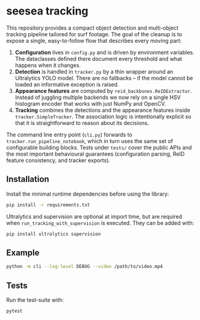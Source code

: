 # seesea tracking

This repository provides a compact object detection and multi-object tracking
pipeline tailored for surf footage.  The goal of the cleanup is to expose a
single, easy-to-follow flow that describes every moving part:

1. **Configuration** lives in `config.py` and is driven by environment
   variables.  The dataclasses defined there document every threshold and what
   happens when it changes.
2. **Detection** is handled in `tracker.py` by a thin wrapper around an
   Ultralytics YOLO model.  There are no fallbacks – if the model cannot be
   loaded an informative exception is raised.
3. **Appearance features** are computed by `reid_backbones.ReIDExtractor`.
   Instead of juggling multiple backends we now rely on a single HSV histogram
   encoder that works with just NumPy and OpenCV.
4. **Tracking** combines the detections and the appearance features inside
   `tracker.SimpleTracker`.  The association logic is intentionally explicit so
   that it is straightforward to reason about its decisions.

The command line entry point (`cli.py`) forwards to
`tracker.run_pipeline_notebook`, which in turn uses the same set of
configurable building blocks.  Tests under `tests/` cover the public APIs and
the most important behavioural guarantees (configuration parsing, ReID feature
consistency, and tracker exports).

## Installation

Install the minimal runtime dependencies before using the library:

```bash
pip install -r requirements.txt
```

Ultralytics and supervision are optional at import time, but are required when
`run_tracking_with_supervision` is executed.  They can be added with:

```bash
pip install ultralytics supervision
```

## Example

```bash
python -m cli --log-level DEBUG --video /path/to/video.mp4
```

## Tests

Run the test-suite with:

```bash
pytest
```
